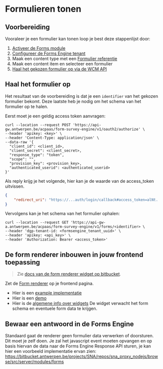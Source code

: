 # Formulieren tonen

## Voorbereiding

Vooraleer je een formulier kan tonen loop je best deze stappenlijst door:

1. [Activeer de Forms module](/modules/content/modules/module-forms)
2. [Configureer de Forms Engine tenant](/redactie/content/inrichten-forms)
3. Maak een content type met een [Formulier referentie](/redactie/content/inrichten-cc-formulier-referentie)
4. Maak een content item en selecteer een formulier
5. [Haal het gekozen formulier op via de WCM API](/wcmv4/content/form-engine-integratie)

## Haal het formulier op

Het resultaat van de voorbereiding is dat je een `identifier` van het gekozen formulier bekomt. Deze laatste heb je nodig om het schema van het formulier op te halen.

Eerst moet je een geldig access token aanvragen:

```shell
curl --location --request POST 'https://api-gw.antwerpen.be/acpaas/form-survey-engine/v1/oauth2/authorize' \
--header 'apikey: <key>' \
--header 'Content-Type: application/json' \
--data-raw '{
  "client_id": <client_id>,
  "client_secret": <client_secret>,
  "response_type": "token",
  "scope": "",
  "provision_key": <provision_key>,
  "authenticated_userid": <authenticated_userid>
}'
```

Als reply krijg je het volgende, hier kan je de waarde van de access_token uitvissen.

```json
{
    "redirect_uri": "https://...auth/login/callback#access_token=alNt...56EPb&expires_in=7200&token_type=bearer"
}
```

Vervolgens kan je het schema van het formulier ophalen:

```shell
curl --location --request GET 'https://api-gw-a.antwerpen.be/acpaas/form-survey-engine/v1/forms/<identifier> \
--header 'dgp-tenant-id: <formsengine_tenant_uuid>' \
--header 'apikey: <api_key>' \
--header 'Authorization: Bearer <access_token>'
```

## De form renderer inbouwen in jouw frontend toepassing

> Zie [docs van de form renderer widget op bitbucket](https://bitbucket.antwerpen.be/projects/ACPFSE/repos/forms_engine_docs/browse/pages/widget.md).

Zet de [Form renderer](https://formwidget.antwerpen.be) op je frontend pagina.

* Hier is een [example implementatie](https://bitbucket.antwerpen.be/projects/AUI/repos/widgets_app_nodejs/browse/frontend/src/app/pages/examples/form-renderer-example)
* Hier is een [demo](https://widgets.antwerpen.be/examples/form-renderer)
* Hier is de [algemene info over widgets](https://widgets.antwerpen.be/welcome)
De widget verwacht het form schema en eventuele form data te krijgen.

## Bewaar een antwoord in de Forms Engine

Standaard gaat de renderer geen formulier data verwerken of doorsturen. Dit moet je zelf doen. Je zal het javascript event moeten opvangen en op basis hiervan de data naar de Forms Engine Response API sturen, je kan hier een voorbeeld implementatie ervan zien: <https://bitbucket.antwerpen.be/projects/SNA/repos/sna_proxy_nodejs/browse/src/server/modules/forms>
